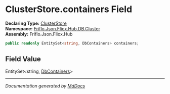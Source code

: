 ﻿<!--  
  <auto-generated>   
    The contents of this file were generated by a tool.  
    Changes to this file may be list if the file is regenerated  
  </auto-generated>   
-->

# ClusterStore.containers Field

**Declaring Type:** [ClusterStore](../index.md)  
**Namespace:** [Friflo.Json.Fliox.Hub.DB.Cluster](../../index.md)  
**Assembly:** Friflo.Json.Fliox.Hub

```csharp
public readonly EntitySet<string, DbContainers> containers;
```

## Field Value

EntitySet\<string, [DbContainers](../../DbContainers/index.md)\>

___

*Documentation generated by [MdDocs](https://github.com/ap0llo/mddocs)*
